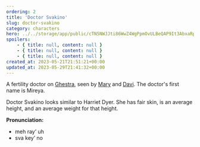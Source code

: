 ```yaml
---
ordering: 2
title: 'Doctor Svakino'
slug: doctor-svakino
category: characters
hero: ../../storage/app/public/cTN5NWJJti86WwZ4WgPpmOvULBeQAP9It3AbxaRp.jpg
spoilers:
    - { title: null, content: null }
    - { title: null, content: null }
    - { title: null, content: null }
created_at: 2023-05-21T21:51:21+00:00
updated_at: 2023-05-29T21:41:32+00:00
---
```

A fertility doctor on [Ghestra](/category/planets-cities/ghestra), seen by [Mary](/category/characters/mary) and [Davi](/category/characters/davi). The doctor's first name is Mireya.

Doctor Svakino looks similar to Harriet Dyer. She has fair skin, is an average height, and an average weight for that height.

**Pronunciation:**
- meh ray’ uh
- sva key’ no
